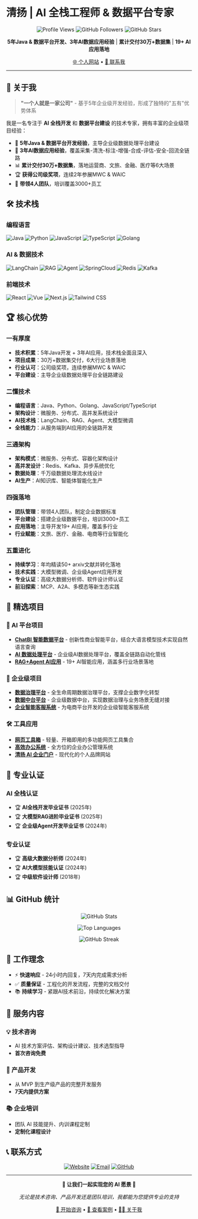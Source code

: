 # 清扬 | AI 全栈工程师 & 数据平台专家

<div align="center">

![Profile Views](https://komarev.com/ghpvc/?username=QIngYang1807&color=blue)
![GitHub Followers](https://img.shields.io/github/followers/QIngYang1807?style=social)
![GitHub Stars](https://img.shields.io/github/stars/QIngYang1807?style=social)

**5年Java & 数据平台开发、3年AI数据应用经验** | **累计交付30万+数据集** | **19+ AI应用落地**

[🌐 个人网站](https://qingyang.ai) • [📧 联系我](mailto:contact@qingyang.ai)

</div>

---

## 🚀 关于我

> **"一个人就是一家公司"** - 基于5年企业级开发经验，形成了独特的"五有"优势体系

我是一名专注于 **AI 全栈开发** 和 **数据平台建设** 的技术专家，拥有丰富的企业级项目经验：

- 🏢 **5年Java & 数据平台开发经验**，主导企业级数据处理平台建设
- 🤖 **3年AI数据应用经验**，覆盖采集-清洗-标注-增强-合成-评估-安全-回流全链路
- 📊 **累计交付30万+数据集**，落地运营商、文旅、金融、医疗等6大场景
- 🏆 **获得公司级奖项**，连续2年参展MWC & WAIC
- 👥 **带领4人团队**，培训覆盖3000+员工

## 🛠️ 技术栈

### 编程语言
![Java](https://img.shields.io/badge/Java-Expert-red?style=flat-square&logo=openjdk)
![Python](https://img.shields.io/badge/Python-Expert-blue?style=flat-square&logo=python)
![JavaScript](https://img.shields.io/badge/JavaScript-Expert-yellow?style=flat-square&logo=javascript)
![TypeScript](https://img.shields.io/badge/TypeScript-Expert-blue?style=flat-square&logo=typescript)
![Golang](https://img.shields.io/badge/Go-Advanced-00ADD8?style=flat-square&logo=go)

### AI & 数据技术
![LangChain](https://img.shields.io/badge/LangChain-Expert-1C3C3C?style=flat-square)
![RAG](https://img.shields.io/badge/RAG-Expert-FF6B6B?style=flat-square)
![Agent](https://img.shields.io/badge/Agent-Expert-4ECDC4?style=flat-square)
![SpringCloud](https://img.shields.io/badge/SpringCloud-Expert-6DB33F?style=flat-square&logo=spring)
![Redis](https://img.shields.io/badge/Redis-Expert-DC382D?style=flat-square&logo=redis)
![Kafka](https://img.shields.io/badge/Kafka-Expert-231F20?style=flat-square&logo=apache-kafka)

### 前端技术
![React](https://img.shields.io/badge/React-Advanced-61DAFB?style=flat-square&logo=react)
![Vue](https://img.shields.io/badge/Vue-Advanced-4FC08D?style=flat-square&logo=vue.js)
![Next.js](https://img.shields.io/badge/Next.js-Advanced-000000?style=flat-square&logo=next.js)
![Tailwind CSS](https://img.shields.io/badge/Tailwind-Advanced-06B6D4?style=flat-square&logo=tailwind-css)

## 🏆 核心优势

### 一有厚度
- **技术积累**：5年Java开发 + 3年AI应用，技术栈全面且深入
- **项目成果**：30万+数据集交付，6大行业场景落地
- **行业认可**：公司级奖项，连续参展MWC & WAIC
- **平台建设**：主导企业级数据处理平台全链路建设

### 二懂技术
- **编程语言**：Java、Python、Golang、JavaScript/TypeScript
- **架构设计**：微服务、分布式、高并发系统设计
- **AI技术栈**：LangChain、RAG、Agent、大模型微调
- **全栈能力**：从服务端到AI应用的全链路开发

### 三通架构
- **架构模式**：微服务、分布式、容器化架构设计
- **高并发设计**：Redis、Kafka、异步系统优化
- **数据处理**：千万级数据处理流水线设计
- **AI生产**：AI知识库、智能体智能化生产

### 四强落地
- **团队管理**：带领4人团队，制定企业数据标准
- **平台建设**：搭建企业级数据平台，培训3000+员工
- **应用落地**：主导开发19+ AI应用，覆盖多行业
- **行业赋能**：文旅、医疗、金融、电商等行业智能化

### 五重进化
- **持续学习**：年均精读50+ arxiv文献并转化落地
- **技术实践**：大模型微调、企业级Agent应用开发
- **专业认证**：高级大数据分析师、软件设计师认证
- **前沿探索**：MCP、A2A、多模态等新生态实践

## 🎯 精选项目

### 🤖 AI 平台项目
- **[ChatBI 智能数据平台](https://chatbi.qingyang.ai)** - 创新性商业智能平台，结合大语言模型技术实现自然语言查询
- **[AI 数据处理平台](https://data.qingyang.ai)** - 企业级AI数据处理平台，覆盖全链路自动化管线
- **[RAG+Agent AI应用](https://qingyang.ai/projects)** - 19+ AI智能应用，涵盖多行业场景落地

### 💼 企业级项目
- **[数据治理平台](https://qingyang.ai/projects)** - 全生命周期数据治理平台，支撑企业数字化转型
- **[数据中台平台](https://qingyang.ai/projects)** - 企业级数据中台，实现数据治理与业务场景无缝对接
- **[企业智能客服系统](https://qingyang.ai/projects)** - 为电商平台开发的企业级智能客服系统

### 🛠️ 工具应用
- **[网页工具箱](https://tools.qingyang.ai)** - 轻量、开箱即用的多功能网页工具集合
- **[高效办公系统](https://work.qingyang.ai)** - 全方位的企业办公管理系统
- **[清扬 AI 企业门户](https://qingyang.ai)** - 现代化的个人品牌网站

## 📜 专业认证

### AI 全栈认证
- 🏆 **AI全栈开发毕业证书** (2025年)
- 🏆 **大模型RAG进阶毕业证书** (2025年)
- 🏆 **企业级Agent开发毕业证书** (2024年)

### 专业认证
- 🏆 **高级大数据分析师** (2024年)
- 🏆 **AI大模型技能认证** (2024年)
- 🏆 **中级软件设计师** (2018年)

## 📊 GitHub 统计

<div align="center">

![GitHub Stats](https://github-readme-stats.vercel.app/api?username=QIngYang1807&show_icons=true&theme=tokyonight&hide_border=true&count_private=true)

![Top Languages](https://github-readme-stats.vercel.app/api/top-langs/?username=QIngYang1807&layout=compact&theme=tokyonight&hide_border=true)

![GitHub Streak](https://github-readme-streak-stats.herokuapp.com/?user=QIngYang1807&theme=tokyonight&hide_border=true)

</div>

## 🌟 工作理念

- ⚡ **快速响应** - 24小时内回复，7天内完成需求分析
- ✅ **质量保证** - 工程化的开发流程，完整的文档交付
- 📚 **持续学习** - 紧跟AI技术前沿，持续优化解决方案

## 🤝 服务内容

### 💡 技术咨询
- AI 技术方案评估、架构设计建议、技术选型指导
- **首次咨询免费**

### 🚀 产品开发
- 从 MVP 到生产级产品的完整开发服务
- **7天内提供方案**

### 📚 企业培训
- 团队 AI 技能提升、内训课程定制
- **定制化课程设计**

## 📞 联系方式

<div align="center">

[![Website](https://img.shields.io/badge/Website-qingyang.ai-blue?style=for-the-badge&logo=vercel)](https://qingyang.ai)
[![Email](https://img.shields.io/badge/Email-work@qingyang.ai-red?style=for-the-badge&logo=gmail)](mailto:work@qingyang.ai)
[![GitHub](https://img.shields.io/badge/GitHub-QIngYang1807-black?style=for-the-badge&logo=github)](https://github.com/QIngYang1807)

</div>

---

<div align="center">

**🌟 让我们一起实现您的 AI 愿景 🌟**

*无论是技术咨询、产品开发还是团队培训，我都能为您提供专业的支持*

[🚀 开始咨询](https://qingyang.ai/contact) • [📁 查看案例](https://qingyang.ai/projects) • [👨‍💻 关于我](https://qingyang.ai/about)

</div>
